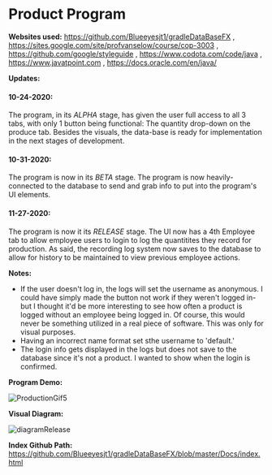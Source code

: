 # Product Program

<b>Websites used:</b>
    https://github.com/Blueeyesjt1/gradleDataBaseFX ,
    https://sites.google.com/site/profvanselow/course/cop-3003 ,
    https://github.com/google/styleguide ,
    https://www.codota.com/code/java ,
    https://www.javatpoint.com ,
    https://docs.oracle.com/en/java/

<b>Updates:</b>

#### 10-24-2020:
 The program, in its _ALPHA_ stage, has given the user full access to all 3 tabs, with only 1 button being functional: The quantity drop-down on the produce tab. Besides the visuals, the data-base is ready for implementation in the next stages of development.
  
#### 10-31-2020: 
  The program is now in its _BETA_ stage. The program is now heavily-connected to the database to send and grab info to put into the program's UI elements.
 
#### 11-27-2020: 
  The program is now it its _RELEASE_ stage. The UI now has a 4th Employee tab to allow employee users to login to log the quantitites they record for production. As said, the recording log system now saves to the database to allow for history to be maintained to view previous employee actions.
  
<b>Notes:</b>
- If the user doesn't log in, the logs will set the username as anonymous. I could have simply made the button not work if they weren't logged in- but I thought it'd be more interesting to see how often a product is logged without an employee being logged in. Of course, this would never be something utilized in a real piece of software. This was only for visual purposes.
- Having an incorrect name format set sthe username to 'default.'
- The login info gets displayed in the logs but does not save to the database since it's not a product. I wanted to show when the login is confirmed.
  
<b>Program Demo:</b>

![ProductionGif5](https://user-images.githubusercontent.com/59098194/100936635-db71d380-34bf-11eb-9e9c-b93018fdc5b0.gif)
  
<b>Visual Diagram:</b>

![diagramRelease](https://user-images.githubusercontent.com/59098194/100917276-eb2fee80-34a4-11eb-83eb-bf2f6de57594.png)
  
<b>Index Github Path:</b>
https://github.com/Blueeyesjt1/gradleDataBaseFX/blob/master/Docs/index.html

